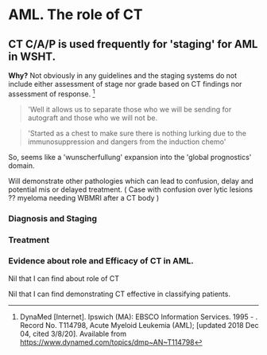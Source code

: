 # AML. The role of CT

## CT C/A/P is used frequently for 'staging' for AML in WSHT.

**Why?** Not obviously in any guidelines and the staging systems do not include either assessment of stage nor grade based on CT findings nor assessment of response. [^vanZuuren2018]

> 'Well it allows us to separate those who we will be sending for autograft and those who we will not be.

> 'Started as a chest to make sure there is nothing lurking due to the immunosuppression and dangers from the induction chemo'

So, seems like a 'wunscherfullung' expansion into the 'global prognostics' domain. 

Will demonstrate other pathologies which can lead to confusion, delay and potential mis or delayed treatment. ( Case with confusion over lytic lesions ?? myeloma needing WBMRI after a CT body )

### Diagnosis and Staging

### Treatment

### Evidence about role and Efficacy of CT in AML.

Nil that I can find about role of CT

Nil that I can find demonstrating CT effective in classifying patients.

[^vanZuuren2018]: DynaMed [Internet]. Ipswich (MA): EBSCO Information Services. 1995 - . Record No. T114798, Acute Myeloid Leukemia (AML); [updated 2018 Dec 04, cited 3/8/20]. Available from https://www.dynamed.com/topics/dmp~AN~T114798